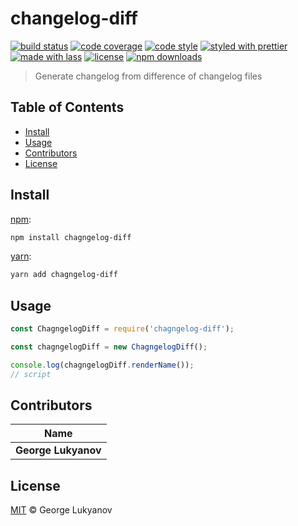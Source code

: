# changelog-diff

[![build status](https://img.shields.io/travis/com/dissfall/chagngelog-diff.svg)](https://travis-ci.com/dissfall/chagngelog-diff)
[![code coverage](https://img.shields.io/codecov/c/github/dissfall/chagngelog-diff.svg)](https://codecov.io/gh/dissfall/chagngelog-diff)
[![code style](https://img.shields.io/badge/code_style-XO-5ed9c7.svg)](https://github.com/sindresorhus/xo)
[![styled with prettier](https://img.shields.io/badge/styled_with-prettier-ff69b4.svg)](https://github.com/prettier/prettier)
[![made with lass](https://img.shields.io/badge/made_with-lass-95CC28.svg)](https://lass.js.org)
[![license](https://img.shields.io/github/license/dissfall/chagngelog-diff.svg)](LICENSE)
[![npm downloads](https://img.shields.io/npm/dt/chagngelog-diff.svg)](https://npm.im/chagngelog-diff)

> Generate changelog from difference of changelog files


## Table of Contents

* [Install](#install)
* [Usage](#usage)
* [Contributors](#contributors)
* [License](#license)


## Install

[npm][]:

```sh
npm install chagngelog-diff
```

[yarn][]:

```sh
yarn add chagngelog-diff
```


## Usage

```js
const ChagngelogDiff = require('chagngelog-diff');

const chagngelogDiff = new ChagngelogDiff();

console.log(chagngelogDiff.renderName());
// script
```


## Contributors

| Name                |
| ------------------- |
| **George Lukyanov** |


## License

[MIT](LICENSE) © George Lukyanov


##

[npm]: https://www.npmjs.com/

[yarn]: https://yarnpkg.com/
